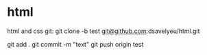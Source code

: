 # html
html and css
git:
git clone -b test git@github.com:dsavelyeu/html.git

git add .
git commit -m "text"
git push origin test
